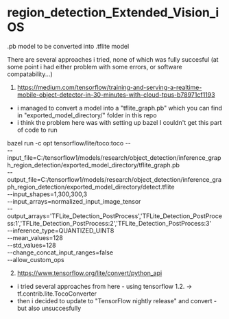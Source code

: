 # region_detection_Extended_Vision_iOS
.pb model to be converted into .tflite model

There are several approaches i tried, none of which was fully succesful (at some point i had either problem with some errors, or software compatability...)

1) https://medium.com/tensorflow/training-and-serving-a-realtime-mobile-object-detector-in-30-minutes-with-cloud-tpus-b78971cf1193
* i managed to convert a model into a "tflite_graph.pb" which you can find in "exported_model_directory/" folder in this repo
* i think the problem here was with setting up bazel
I couldn't get this part of code to run 

bazel run -c opt tensorflow/lite/toco:toco -- \
--input_file=C:/tensorflow1/models/research/object_detection/inference_graph_region_detection/exported_model_directory/tflite_graph.pb \
--output_file=C:/tensorflow1/models/research/object_detection/inference_graph_region_detection/exported_model_directory/detect.tflite \
--input_shapes=1,300,300,3 \
--input_arrays=normalized_input_image_tensor \
--output_arrays='TFLite_Detection_PostProcess','TFLite_Detection_PostProcess:1','TFLite_Detection_PostProcess:2','TFLite_Detection_PostProcess:3'  \
--inference_type=QUANTIZED_UINT8 \
--mean_values=128 \
--std_values=128 \
--change_concat_input_ranges=false \
--allow_custom_ops


2) https://www.tensorflow.org/lite/convert/python_api
* i tried several approaches from here - using tensorflow 1.2. -> tf.contrib.lite.TocoConverter
* then i decided to update to "TensorFlow nightly release" and convert - but also unsuccesfully
